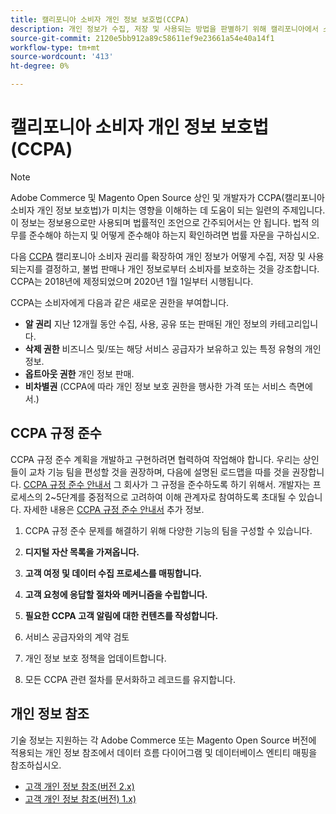 ```yaml
---
title: 캘리포니아 소비자 개인 정보 보호법(CCPA)
description: 개인 정보가 수집, 저장 및 사용되는 방법을 판별하기 위해 캘리포니아에서 소비자의 권한을 확장하는 CCPA(캘리포니아 소비자 개인 정보 보호법)에 대해 알아봅니다.
source-git-commit: 2120e5bb912a89c58611ef9e23661a54e40a14f1
workflow-type: tm+mt
source-wordcount: '413'
ht-degree: 0%

---
```



# 캘리포니아 소비자 개인 정보 보호법(CCPA)

>[!NOTE]
>
>Adobe Commerce 및 Magento Open Source 상인 및 개발자가 CCPA(캘리포니아 소비자 개인 정보 보호법)가 미치는 영향을 이해하는 데 도움이 되는 일련의 주제입니다. 이 정보는 정보용으로만 사용되며 법률적인 조언으로 간주되어서는 안 됩니다. 법적 의무를 준수해야 하는지 및 어떻게 준수해야 하는지 확인하려면 법률 자문을 구하십시오.

다음 [CCPA](https://oag.ca.gov/privacy/ccpa) 캘리포니아 소비자 권리를 확장하여 개인 정보가 어떻게 수집, 저장 및 사용되는지를 결정하고, 불법 판매나 개인 정보로부터 소비자를 보호하는 것을 강조합니다. CCPA는 2018년에 제정되었으며 2020년 1월 1일부터 시행됩니다.

CCPA는 소비자에게 다음과 같은 새로운 권한을 부여합니다.

- **알 권리** 지난 12개월 동안 수집, 사용, 공유 또는 판매된 개인 정보의 카테고리입니다.
- **삭제 권한** 비즈니스 및/또는 해당 서비스 공급자가 보유하고 있는 특정 유형의 개인 정보.
- **옵트아웃 권한** 개인 정보 판매.
- **비차별권** (CCPA에 따라 개인 정보 보호 권한을 행사한 가격 또는 서비스 측면에서.)

## CCPA 규정 준수

CCPA 규정 준수 계획을 개발하고 구현하려면 협력하여 작업해야 합니다. 우리는 상인들이 교차 기능 팀을 편성할 것을 권장하며, 다음에 설명된 로드맵을 따를 것을 권장합니다. [CCPA 규정 준수 안내서](https://experienceleague.adobe.com/docs/commerce-admin/start/compliance/privacy/compliance-ccpa.html) 그 회사가 그 규정을 준수하도록 하기 위해서. 개발자는 프로세스의 2~5단계를 중점적으로 고려하여 이해 관계자로 참여하도록 초대될 수 있습니다. 자세한 내용은 [CCPA 규정 준수 안내서](https://experienceleague.adobe.com/docs/commerce-admin/start/compliance/privacy/compliance-ccpa.html) 추가 정보.

1. CCPA 규정 준수 문제를 해결하기 위해 다양한 기능의 팀을 구성할 수 있습니다.

1. **디지털 자산 목록을 가져옵니다.**

1. **고객 여정 및 데이터 수집 프로세스를 매핑합니다.**

1. **고객 요청에 응답할 절차와 메커니즘을 수립합니다.**

1. **필요한 CCPA 고객 알림에 대한 컨텐츠를 작성합니다.**

1. 서비스 공급자와의 계약 검토

1. 개인 정보 보호 정책을 업데이트합니다.

1. 모든 CCPA 관련 절차를 문서화하고 레코드를 유지합니다.

## 개인 정보 참조

기술 정보는 지원하는 각 Adobe Commerce 또는 Magento Open Source 버전에 적용되는 개인 정보 참조에서 데이터 흐름 다이어그램 및 데이터베이스 엔티티 매핑을 참조하십시오.

- [고객 개인 정보 참조(버전 2.x)](data-m2.md)
- [고객 개인 정보 참조(버전) 1.x)](data-m1.md)
